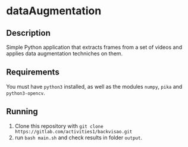 # dataAugmentation

## Description
Simple Python application that extracts frames from a set of videos and applies data augmentation techniches on them.

## Requirements
You must have `python3` installed, as well as the modules `numpy`, `pika` and `python3-opencv`.

## Running
1) Clone this repository with `git clone https://gitlab.com/activities1/backvisao.git`
2) run `bash main.sh` and check results in folder `output`.
